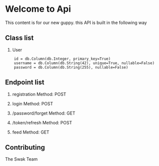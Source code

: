 # Welcome to Api

This content is for our new guppy.
this API is built in the following way


## Class list

1. User
```
    id = db.Column(db.Integer, primary_key=True)
    username = db.Column(db.String(42), unique=True, nullable=False)
    password = db.Column(db.String(255), nullable=False)
```


## Endpoint list

1. registration
Method: POST

2. login
Method: POST

3. /password/forget
Method: GET

4. /token/refresh
Method: POST

5. feed
Method: GET

## Contributing

The Swak Team
 
